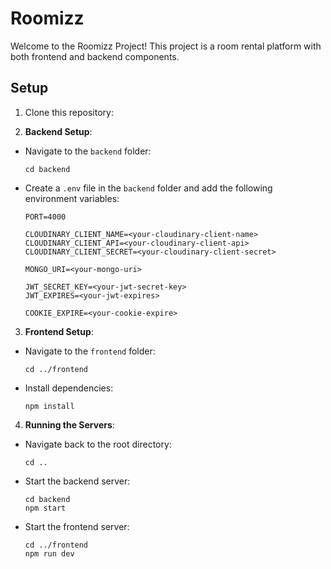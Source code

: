 # Roomizz

Welcome to the Roomizz Project! This project is a room rental platform with both frontend and backend components.

## Setup

1. Clone this repository:

2. **Backend Setup**:
- Navigate to the `backend` folder:
  ```
  cd backend
  ```
- Create a `.env` file in the `backend` folder and add the following environment variables:

  ```plaintext
  PORT=4000

  CLOUDINARY_CLIENT_NAME=<your-cloudinary-client-name>
  CLOUDINARY_CLIENT_API=<your-cloudinary-client-api>
  CLOUDINARY_CLIENT_SECRET=<your-cloudinary-client-secret>

  MONGO_URI=<your-mongo-uri>

  JWT_SECRET_KEY=<your-jwt-secret-key>
  JWT_EXPIRES=<your-jwt-expires>

  COOKIE_EXPIRE=<your-cookie-expire>
  ```

3. **Frontend Setup**:
- Navigate to the `frontend` folder:
  ```
  cd ../frontend
  ```
- Install dependencies:
  ```
  npm install
  ```

4. **Running the Servers**:
- Navigate back to the root directory:
  ```
  cd ..
  ```
- Start the backend server:
  ```
  cd backend
  npm start
  ```
- Start the frontend server:
  ```
  cd ../frontend
  npm run dev
  ```



